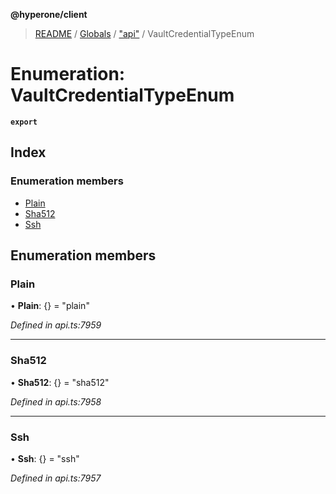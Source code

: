 **@hyperone/client**

> [README](../README.md) / [Globals](../globals.md) / ["api"](../modules/_api_.md) / VaultCredentialTypeEnum

# Enumeration: VaultCredentialTypeEnum

**`export`** 

## Index

### Enumeration members

* [Plain](_api_.vaultcredentialtypeenum.md#plain)
* [Sha512](_api_.vaultcredentialtypeenum.md#sha512)
* [Ssh](_api_.vaultcredentialtypeenum.md#ssh)

## Enumeration members

### Plain

•  **Plain**: {} = "plain"

*Defined in api.ts:7959*

___

### Sha512

•  **Sha512**: {} = "sha512"

*Defined in api.ts:7958*

___

### Ssh

•  **Ssh**: {} = "ssh"

*Defined in api.ts:7957*
